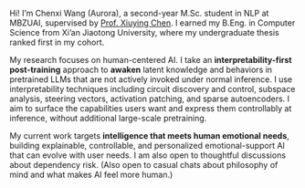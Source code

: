 <span class='anchor' id='about-me'></span>

Hi! I’m Chenxi Wang (Aurora), a second-year M.Sc. student in NLP at MBZUAI, supervised by [Prof. Xiuying Chen](https://iriscxy.github.io/). I earned my B.Eng. in Computer Science from Xi’an Jiaotong University, where my undergraduate thesis ranked first in my cohort.

My research focuses on human-centered AI. I take an **interpretability-first post-training** approach to **awaken** latent knowledge and behaviors in pretrained LLMs that are not actively invoked under normal inference. I use interpretability techniques including circuit discovery and control, subspace analysis, steering vectors, activation patching, and sparse autoencoders. I aim to surface the capabilities users want and express them controllably at inference, without additional large-scale pretraining.

My current work targets **intelligence that meets human emotional needs**, building explainable, controllable, and personalized emotional-support AI that can evolve with user needs. I am also open to thoughtful discussions about dependency risk. (Also open to casual chats about philosophy of mind and what makes AI feel more human.)



